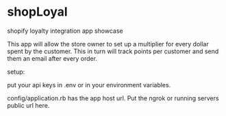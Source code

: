 # shopLoyal
shopify loyalty integration app showcase

This app will allow the store owner to set up a multiplier for every dollar spent by the customer. This in turn will track points per customer and send them an email after every order. 

setup: 

put your api keys in .env or in your environment variables.

config/application.rb has the app host url. Put the ngrok or running servers public url here. 